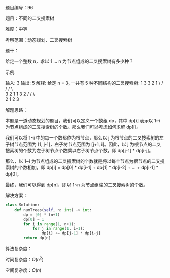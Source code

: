 题目编号：96

题目：不同的二叉搜索树

难度：中等

考察范围：动态规划、二叉搜索树

题干：

给定一个整数 n，求以 1 ... n 为节点组成的二叉搜索树有多少种？

示例:

输入: 3
输出: 5
解释:
给定 n = 3, 一共有 5 种不同结构的二叉搜索树:
   1         3     3      2      1
    \       /     /      / \      \
     3     2     1      1   3      2
    /     /       \                 \
   2     1         2                 3

解题思路：

本题是一道动态规划的题目，我们可以定义一个数组 dp，其中 dp[i] 表示以 1~i 为节点组成的二叉搜索树的个数。那么我们可以考虑如何求解 dp[i]。

我们可以将 1~i 中的每一个数都作为根节点，那么以 j 为根节点的二叉搜索树的左子树节点范围为 [1, j-1]，右子树节点范围为 [j+1, i]。因此，以 j 为根节点的二叉搜索树的个数为左子树节点个数乘以右子树节点个数，即 dp[j-1] * dp[i-j]。

那么，以 1~i 为节点组成的二叉搜索树的个数就是将以每个节点为根节点的二叉搜索树的个数相加，即 dp[i] = dp[0] * dp[i-1] + dp[1] * dp[i-2] + ... + dp[i-1] * dp[0]。

最终，我们可以得到 dp[n]，即以 1~n 为节点组成的二叉搜索树的个数。

解决方案：

```python
class Solution:
    def numTrees(self, n: int) -> int:
        dp = [0] * (n+1)
        dp[0] = 1
        for i in range(1, n+1):
            for j in range(1, i+1):
                dp[i] += dp[j-1] * dp[i-j]
        return dp[n]
```

算法复杂度：

时间复杂度：$O(n^2)$

空间复杂度：$O(n)$